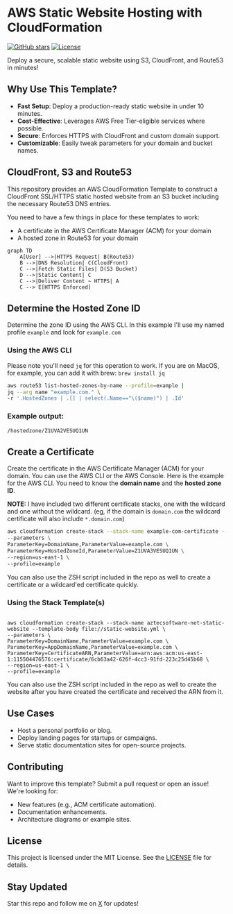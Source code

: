 # AWS Static Website Hosting with CloudFormation

[![GitHub stars](https://img.shields.io/github/stars/cbschuld/aws-cf-static-website-hosting-s3-cloudfront-route53)](https://github.com/cbschuld/aws-cf-static-website-hosting-s3-cloudfront-route53/stargazers)
[![License](https://img.shields.io/github/license/cbschuld/aws-cf-static-website-hosting-s3-cloudfront-route53)](LICENSE)


Deploy a secure, scalable static website using S3, CloudFront, and Route53 in minutes!

## Why Use This Template?
- **Fast Setup**: Deploy a production-ready static website in under 10 minutes.
- **Cost-Effective**: Leverages AWS Free Tier-eligible services where possible.
- **Secure**: Enforces HTTPS with CloudFront and custom domain support.
- **Customizable**: Easily tweak parameters for your domain and bucket names.

## CloudFront, S3 and Route53

This repository provides an AWS CloudFormation Template to construct a CloudFront SSL/HTTPS static hosted website from an S3 bucket including the necessary Route53 DNS entries.

You need to have a few things in place for these templates to work:

- A certificate in the AWS Certificate Manager (ACM) for your domain
- A hosted zone in Route53 for your domain

```mermaid
graph TD
    A[User] -->|HTTPS Request| B(Route53)
    B -->|DNS Resolution| C(CloudFront)
    C -->|Fetch Static Files| D(S3 Bucket)
    D -->|Static Content| C
    C -->|Deliver Content ~ HTTPS| A
    C --> E[HTTPS Enforced]
```

## Determine the Hosted Zone ID

Determine the zone ID using the AWS CLI. In this example I'll use my named profile `example` and look for `example.com`

### Using the AWS CLI

Please note you'll need `jq` for this operation to work.  If you are on MacOS, for example, you can add it with brew: `brew install jq`

```sh
aws route53 list-hosted-zones-by-name --profile=example |
jq --arg name "example.com." \
-r '.HostedZones | .[] | select(.Name=="\($name)") | .Id'
```

### Example output:

```
/hostedzone/Z1UVA2VESUQ1UN
```

## Create a Certificate

Create the certificate in the AWS Certificate Manager (ACM) for your domain. You can use the AWS CLI or the AWS Console. Here is the example for the AWS CLI. You need to know the **domain name** and the **hosted zone ID**.

**NOTE:** I have included two different certificate stacks, one with the wildcard and one without the wildcard.  (eg, if the domain is `domain.com` the wildcard certificate will also include `*.domain.com`)

```sh
aws cloudformation create-stack --stack-name example-com-certificate --template-body file://certificate-with-wildcard.yml \
--parameters \
ParameterKey=DomainName,ParameterValue=example.com \
ParameterKey=HostedZoneId,ParameterValue=Z1UVA3VESUQ1UN \
--region=us-east-1 \
--profile=example
```

You can also use the ZSH script included in the repo as well to create a certificate or a wildcard'ed certificate quickly.

### Using the Stack Template(s)
```

aws cloudformation create-stack --stack-name aztecsoftware-net-static-website --template-body file://static-website.yml \
--parameters \
ParameterKey=DomainName,ParameterValue=example.com \
ParameterKey=AppDomainName,ParameterValue=example.com \
ParameterKey=CertificateARN,ParameterValue=arn:aws:acm:us-east-1:115504476576:certificate/6cb63a42-626f-4cc3-91fd-223c25d45b68 \
--region=us-east-1 \
--profile=example
```


You can also use the ZSH script included in the repo as well to create the website after you have created the certificate and received the ARN from it.

## Use Cases
- Host a personal portfolio or blog.
- Deploy landing pages for startups or campaigns.
- Serve static documentation sites for open-source projects.

## Contributing
Want to improve this template? Submit a pull request or open an issue! We're looking for:
- New features (e.g., ACM certificate automation).
- Documentation enhancements.
- Architecture diagrams or example sites.

## License
This project is licensed under the MIT License. See the [LICENSE](LICENSE) file for details.

## Stay Updated
Star this repo and follow me on [X](https://x.com/cbschuld) for updates!
